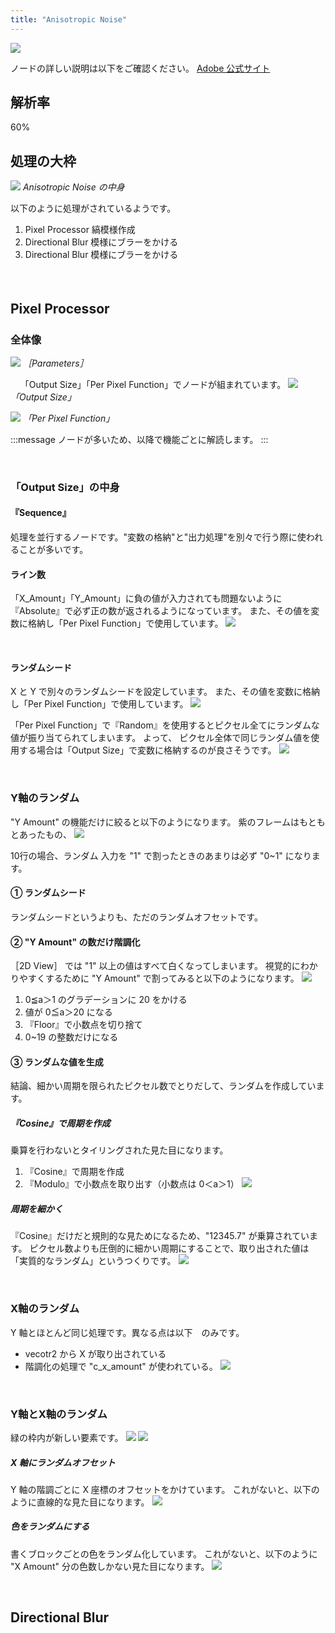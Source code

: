 ```yaml
---
title: "Anisotropic Noise"
---
```

![](/images/591111c92d36ea/example1/2025-02-11_23h01_29.png)

ノードの詳しい説明は以下をご確認ください。
[Adobe 公式サイト](https://helpx.adobe.com/substance-3d-designer/substance-compositing-graphs/nodes-reference-for-substance-compositing-graphs/node-library/texture-generators/noises/anisotropic-noise.html)

## 解析率
60%

## 処理の大枠
![](/images/591111c92d36ea/example1/2025-02-15_08h00_02.png)
*Anisotropic Noise の中身*

以下のように処理がされているようです。
1. Pixel Processor
縞模様作成
1. Directional Blur
模様にブラーをかける
1. Directional Blur
模様にブラーをかける


&nbsp;
&nbsp;
## Pixel Processor　
### 全体像
![](/images/591111c92d36ea/example1/2025-02-16_10h45_16.png)
*［Parameters］*

&nbsp;
&nbsp;
「Output Size」「Per Pixel Function」でノードが組まれています。
![](/images/591111c92d36ea/example1/2025-02-16_10h49_28.png)
*「Output Size」*

![](/images/591111c92d36ea/example1/2025-02-15_08h18_20.png)
*「Per Pixel Function」*

:::message
ノードが多いため、以降で機能ごとに解読します。
:::


&nbsp;
### 「Output Size」の中身
#### 『Sequence』
処理を並行するノードです。"変数の格納"と"出力処理"を別々で行う際に使われることが多いです。


#### ライン数
「X_Amount」「Y_Amount」に負の値が入力されても問題ないように『Absolute』で必ず正の数が返されるようになっています。
また、その値を変数に格納し「Per Pixel Function」で使用しています。
![](/images/591111c92d36ea/example1/2025-02-16_12h28_55.png)


&nbsp;
#### ランダムシード
X と Y で別々のランダムシードを設定しています。
また、その値を変数に格納し「Per Pixel Function」で使用しています。
![](/images/591111c92d36ea/example1/2025-02-16_15h53_09.png)


「Per Pixel Function」で『Random』を使用するとピクセル全てにランダムな値が振り当てられてしまいます。
よって、 ピクセル全体で同じランダム値を使用する場合は「Output Size」で変数に格納するのが良さそうです。
![](/images/591111c92d36ea/example1/2025-02-16_16h40_00.png)


&nbsp;
### Y軸のランダム
"Y Amount" の機能だけに絞ると以下のようになります。
紫のフレームはもともとあったもの、
![](/images/591111c92d36ea/example1/2025-02-16_20h43_07.png)

10行の場合、ランダム
入力を "1" で割ったときのあまりは必ず "0~1" になります。

#### ① ランダムシード
ランダムシードというよりも、ただのランダムオフセットです。

#### ② "Y Amount" の数だけ階調化
［2D View］ では "1" 以上の値はすべて白くなってしまいます。
視覚的にわかりやすくするために "Y Amount" で割ってみると以下のようになります。
![](/images/591111c92d36ea/example1/2025-02-16_17h31_17.png)


1. 0≦a＞1 のグラデーションに 20 をかける
2. 値が 0≦a＞20 になる
3. 『Floor』で小数点を切り捨て
4. 0~19 の整数だけになる




#### ③ ランダムな値を生成
結論、細かい周期を限られたピクセル数でとりだして、ランダムを作成しています。


##### 『Cosine』で周期を作成
乗算を行わないとタイリングされた見た目になります。
1. 『Cosine』で周期を作成
2. 『Modulo』で小数点を取り出す（小数点は 0＜a＞1）
![](/images/591111c92d36ea/example1/2025-02-22_08h16_55.png)






##### 周期を細かく
『Cosine』だけだと規則的な見ためになるため、"12345.7" が乗算されています。
ピクセル数よりも圧倒的に細かい周期にすることで、取り出された値は「実質的なランダム」というつくりです。
![](/images/591111c92d36ea/example1/2025-02-22_19h07_08.png)


&nbsp;
### X軸のランダム
Y 軸とほとんど同じ処理です。異なる点は以下　のみです。
- vecotr2 から X が取り出されている
- 階調化の処理で "c_x_amount" が使われている。
![](/images/591111c92d36ea/example1/2025-02-23_07h28_13.png)



&nbsp;
### Y軸とX軸のランダム
緑の枠内が新しい要素です。
![](/images/591111c92d36ea/example1/2025-02-23_16h40_55.png)
![](/images/591111c92d36ea/example1/2025-02-23_16h39_44.png)

##### X 軸にランダムオフセット
Y 軸の階調ごとに X 座標のオフセットをかけています。
これがないと、以下のように直線的な見た目になります。
![](/images/591111c92d36ea/example1/2025-02-23_16h46_03.png)

##### 色をランダムにする
書くブロックごとの色をランダム化しています。
これがないと、以下のように "X Amount" 分の色数しかない見た目になります。
![](/images/591111c92d36ea/example1/2025-02-23_16h47_41.png)




&nbsp;
## Directional Blur